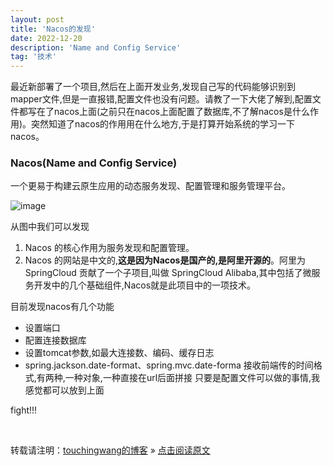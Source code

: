 ```yaml
---
layout: post
title: 'Nacos的发现'
date: 2022-12-20
description: 'Name and Config Service'
tag: '技术'
--- 
```

  最近新部署了一个项目,然后在上面开发业务,发现自己写的代码能够识别到mapper文件,但是一直报错,配置文件也没有问题。请教了一下大佬了解到,配置文件都写在了nacos上面(之前只在nacos上面配置了数据库,不了解nacos是什么作用)。突然知道了nacos的作用用在什么地方,于是打算开始系统的学习一下nacos。

### Nacos(Name and Config Service)
一个更易于构建云原生应用的动态服务发现、配置管理和服务管理平台。

![image](01)

从图中我们可以发现
1. Nacos 的核心作用为服务发现和配置管理。
2. Nacos 的网站是中文的,**这是因为Nacos是国产的,是阿里开源的**。阿里为 SpringCloud 贡献了一个子项目,叫做 SpringCloud Alibaba,其中包括了微服务开发中的几个基础组件,Nacos就是此项目中的一项技术。

目前发现nacos有几个功能

- 设置端口
- 配置连接数据库
- 设置tomcat参数,如最大连接数、编码、缓存日志
- spring.jackson.date-format、spring.mvc.date-forma 接收前端传的时间格式,有两种,一种对象,一种直接在url后面拼接
只要是配置文件可以做的事情,我感觉都可以放到上面

fight!!!

<br>

转载请注明：[touchingwang的博客](http://touchingwang.github.io) » [点击阅读原文](http://https://github.com/touchingwang/touchingwang.github.io/tree/master/_posts/2022-12-07-Bean&Map.md)
